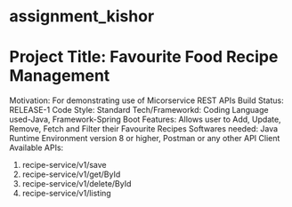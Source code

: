 # assignment_kishor
# Project Title: Favourite Food Recipe Management
 Motivation: For demonstrating use of Micorservice REST APIs
 Build Status: RELEASE-1
 Code Style: Standard
 Tech/Frameworkd: Coding Language used-Java, Framework-Spring Boot
 Features: Allows user to Add, Update, Remove, Fetch and Filter their Favourite Recipes
 Softwares needed: Java Runtime Environment version 8 or higher, Postman or any other API Client
 Available APIs: 
 1. recipe-service/v1/save
 2. recipe-service/v1/get/ById
 3. recipe-service/v1/delete/ById
 4. recipe-service/v1/listing
